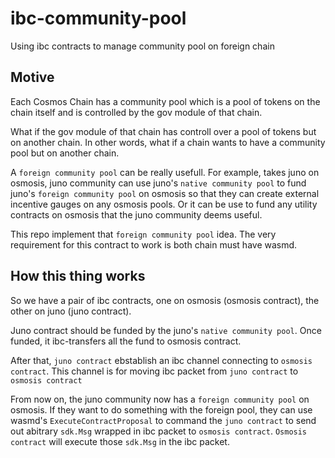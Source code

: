 # ibc-community-pool
Using ibc contracts to manage community pool on foreign chain

## Motive
Each Cosmos Chain has a community pool which is a pool of tokens on the chain itself and is controlled by the gov module of that chain.

What if the gov module of that chain has controll over a pool of tokens but on another chain. In other words, what if a chain wants to have a community pool but on another chain. 

A `foreign community pool` can be really usefull. For example, takes juno on osmosis, juno community can use juno's `native community pool` to fund juno's `foreign community pool` on osmosis so that they can create external incentive gauges on any osmosis pools. Or it can be use to fund any utility contracts on osmosis that the juno community deems useful.

This repo implement that `foreign community pool` idea. The very requirement for this contract to work is both chain must have wasmd.

## How this thing works
So we have a pair of ibc contracts, one on osmosis (osmosis contract), the other on juno (juno contract).

Juno contract should be funded by the juno's `native community pool`. Once funded, it ibc-transfers all the fund to osmosis contract.

After that, `juno contract` ebstablish an ibc channel connecting to `osmosis contract`. This channel is for moving ibc packet from `juno contract` to `osmosis contract`

From now on, the juno community now has a `foreign community pool` on osmosis. If they want to do something with the foreign pool, they can use wasmd's `ExecuteContractProposal` to command the `juno contract` to send out abitrary `sdk.Msg` wrapped in ibc packet to `osmosis contract`. `Osmosis contract` will execute those `sdk.Msg` in the ibc packet.






